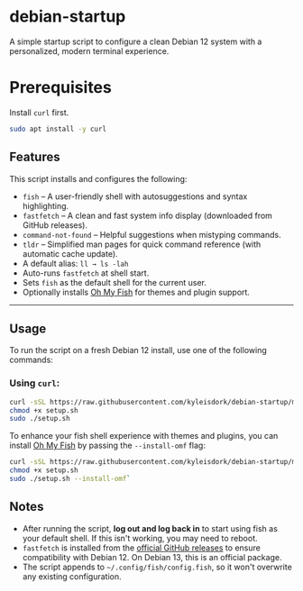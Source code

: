# debian-startup

A simple startup script to configure a clean Debian 12 system with a personalized, modern terminal experience.

# Prerequisites

Install `curl` first.

```bash
sudo apt install -y curl
```

## Features

This script installs and configures the following:

- `fish` – A user-friendly shell with autosuggestions and syntax highlighting.
- `fastfetch` – A clean and fast system info display (downloaded from GitHub releases).
- `command-not-found` – Helpful suggestions when mistyping commands.
- `tldr` – Simplified man pages for quick command reference (with automatic cache update).
- A default alias: `ll → ls -lah`
- Auto-runs `fastfetch` at shell start.
- Sets `fish` as the default shell for the current user.
- Optionally installs [Oh My Fish](https://github.com/oh-my-fish/oh-my-fish) for themes and plugin support.

---

## Usage

To run the script on a fresh Debian 12 install, use one of the following commands:

### Using `curl`:

```bash
curl -sSL https://raw.githubusercontent.com/kyleisdork/debian-startup/main/debian-default-setup.sh -o setup.sh
chmod +x setup.sh
sudo ./setup.sh
```

To enhance your fish shell experience with themes and plugins, you can install [Oh My Fish](https://github.com/oh-my-fish/oh-my-fish) by passing the `--install-omf` flag:

```bash
curl -sSL https://raw.githubusercontent.com/kyleisdork/debian-startup/main/debian-default-setup.sh -o setup.sh
chmod +x setup.sh
sudo ./setup.sh --install-omf`
```

## Notes

- After running the script, **log out and log back in** to start using fish as your default shell. If this isn't working, you may need to reboot.
- `fastfetch` is installed from the [official GitHub releases](https://github.com/fastfetch-cli/fastfetch/releases) to ensure compatibility with Debian 12. On Debian 13, this is an official package.
- The script appends to `~/.config/fish/config.fish`, so it won't overwrite any existing configuration.

